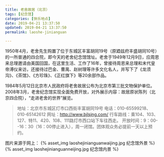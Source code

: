 ```yaml
---
title: 老舍故居（北京）
tags: [纪念馆]
categories: [快乐地点]
date: 2019-04-21 13:37:50
updated: 2019-04-21 13:37:50
permalink: laoshe-jinianguan

---
```


1950年4月，老舍先生购置了位于东城区丰富胡同19号（原廼兹府丰盛胡同10号）的一所普通的四合院，即今天的老舍纪念馆馆址。老舍于1949年12月9日，应周恩来总理邀请由美国回国，在这里生活、工作了16年，曾接待周恩来总理和末代皇帝溥仪来访，还接待过巴金、曹禺、赵树理等许多文化名人，并写下了《龙须沟》、《茶馆》、《方珍珠》、《正红旗下》等20余部作品。
<!--more-->
1984年5月12日北京市人民政府将老舍故居公布为北京市第三批文物保护单位。2008年3月，老舍纪念馆实现全面免费开放，对外展示内容：故居原状陈列（北京四合院），“走进老舍的世界”展览。


>地址：北京市东城区灯市口西街丰富胡同19号 
电话：010-65599218、010-65142612
网址：http://www.bjlsjng.com/
行车路线：乘104、103、127、特11、420、108、111路灯市西口站下车往西走。
开放时间：9：00--16：30（16：00停止进入），周一闭馆。团体观众务必提前一天以上预约。

图片来源于网上：
{% asset_img laoshejinianguanwaijing.jpg 纪念馆外景 %}
{% asset_img laoshejinianguanneijing.jpg 纪念馆内景 %}
